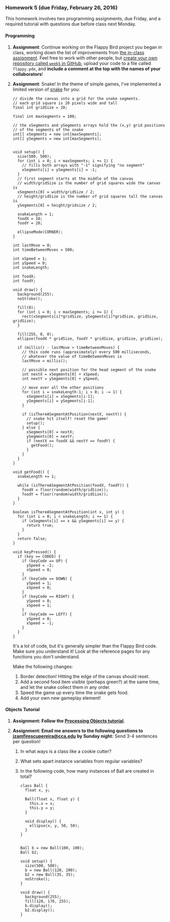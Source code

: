 ### Homework 5 (due Friday, February 26, 2016)

This homework involves two programming assignments, due Friday, and a required tutorial with questions due before class next Monday.

#### Programming

1.  **Assignment**: Continue working on the Flappy Bird project you began in class, working down the list of improvements from [the in-class assignment](../README.md). Feel free to work with other people, but [create your own repository called `week5` in GitHub](../github-guide.md), upload your code to a file called `flappy.pde`, and **include a comment at the top with the names of your collaborators**!

2.  **Assignment**: Snake! In the theme of simple games, I've implemented a limited version of [snake](snake.pde) for you:

    ```processing
    // divide the canvas into a grid for the snake segments.
    // each grid square is 20 pixels wide and tall
    final int gridSize = 20;

    final int maxSegments = 100;

    // the xSegments and ySegments arrays hold the (x,y) grid positions
    // of the segments of the snake
    int[] xSegments = new int[maxSegments];
    int[] ySegments = new int[maxSegments];


    void setup() {
      size(500, 500);
      for (int i = 0; i < maxSegments; i += 1) {
        // fills both arrays with "-1" signifying "no segment"
        xSegments[i] = ySegments[i] = -1;
      }
      // first segment starts at the middle of the canvas
      // width/gridSize is the number of grid squares wide the canvas is
      xSegments[0] = width/gridSize / 2;
      // height/gridSize is the number of grid squares tall the canvas is
      ySegments[0] = height/gridsize / 2;

      snakeLength = 1;
      foodX = 10;
      foodY = 20;

      ellipseMode(CORNER);
    }

    int lastMove = 0;
    int timeBetweenMoves = 500;

    int xSpeed = 1;
    int ySpeed = 0;
    int snakeLength;

    int foodX;
    int foodY;

    void draw() {
      background(255);
      noStroke();
  
      fill(0);
      for (int i = 0; i < maxSegments; i += 1) {
        rect(xSegments[i]*gridSize, ySegments[i]*gridSize, gridSize, gridSize);
      }

      fill(255, 0, 0);
      ellipse(foodX * gridSize, foodY * gridSize, gridSize, gridSize);

      if (millis() - lastMove > timeBetweenMoves) {
        // this code runs (approximately) every 500 milliseconds,
        // whatever the value of timeBetweenMoves is
        lastMove = millis();
    
        // possible next position for the head segment of the snake
        int nextX = xSegments[0] + xSpeed;
        int nextY = ySegments[0] + ySpeed;

        // move over all the other positions
        for (int i = snakeLength-1; i > 0; i -= 1) {
          xSegments[i] = xSegments[i-1];
          ySegments[i] = ySegments[i-1];
        }
    
        if (isThereASegmentAtPosition(nextX, nextY)) {
          // snake hit itself! reset the game!
          setup();
        } else {
          xSegments[0] = nextX;
          ySegments[0] = nextY;
          if (nextX == foodX && nextY == foodY) {
            getFood();
          }
        }
      }
    }

    void getFood() {
      snakeLength += 1;
  
      while (isThereASegmentAtPosition(foodX, foodY)) {
        foodX = floor(random(width/gridSize));
        foodY = floor(random(width/gridSize));
      } 
    }

    boolean isThereASegmentAtPosition(int x, int y) {
      for (int i = 0; i < snakeLength; i += 1) {
        if (xSegments[i] == x && ySegments[i] == y) {
          return true;
        }
      }
      return false;
    }

    void keyPressed() {
      if (key == CODED) {
        if (keyCode == UP) {
          ySpeed = -1;
          xSpeed = 0;
        }
        if (keyCode == DOWN) {
          ySpeed = 1;
          xSpeed = 0;
        }
        if (keyCode == RIGHT) {
          ySpeed = 0;
          xSpeed = 1;
        }
        if (keyCode == LEFT) {
          ySpeed = 0;
          xSpeed = -1;
        }
      }
    }
    ```
    
    It's a lot of code, but it's generally simpler than the Flappy Bird code. Make sure you understand it! Look at the reference pages for any functions you don't understand.
    
    Make the following changes:
    
    1. Border detection! Hitting the edge of the canvas should reset.
    2. Add a second food item visible (perhaps green?) at the same time, and let the snake collect them in any order.
    3. Speed the game up every time the snake gets food.
    4. Add your own new gameplay element!

#### Objects Tutorial

1. **Assignment: Follow the [Processing Objects tutorial](https://processing.org/tutorials/objects).**

2. **Assignment: Email me answers to the following questions to [jzamfirescupereira@cca.edu](mailto:jzamfirescupereira@cca.edu) by Sunday night:** Send 3-4 sentences per question!

   1. In what ways is a class like a cookie cutter?
  
   2. What sets apart instance variables from regular variables?
  
   3. In the following code, how many instances of Ball are created in total?

      ```Processing
      class Ball {
        float x, y;
   
        Ball(float x, float y) {
          this.x = x;
          this.y = y;
        }
   
        void display() {
          ellipse(x, y, 50, 50);
        }
      }
   
   
      Ball b = new Ball(100, 100);
      Ball b2;
   
      void setup() {
        size(500, 500);
        b = new Ball(120, 200);
        b2 = new Ball(35, 35);
        noStroke();
      }
   
      void draw() {
        background(255);
        fill(128, 178, 255);
        b.display();
        b2.display();
      }
      ```  